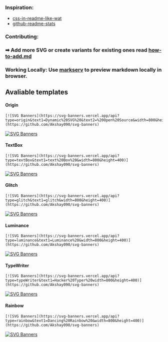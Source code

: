 ### Inspiration: 
- [css-in-readme-like-wat](https://github.com/sindresorhus/css-in-readme-like-wat)
- [github-readme-stats](https://github.com/anuraghazra/github-readme-stats)

### Contributing:
### ➡ Add more SVG or create variants for existing ones read [how-to-add.md](https://github.com/Akshay090/svg-banners/blob/master/how-to-add.md)
### Working Locally: Use [markserv](https://github.com/markserv/markserv) to preview markdown locally in browser.

##  Avaliable templates 

#### Origin 
```
[![SVG Banners](https://svg-banners.vercel.app/api?type=origin&text1=Dynamic%20SVG%20&text2=%20Open%20Source&width=800&height=400)](https://github.com/Akshay090/svg-banners)
```
[![SVG Banners](https://svg-banners.vercel.app/api?type=origin&text1=Dynamic%20SVG%20&text2=%20Open%20Source&width=800&height=400)](https://github.com/Akshay090/svg-banners)

####  TextBox
```
[![SVG Banners](https://svg-banners.vercel.app/api?type=textBox&text1=text%20Box%20&width=800&height=400)](https://github.com/Akshay090/svg-banners)
```
[![SVG Banners](https://svg-banners.vercel.app/api?type=textBox&text1=text%20Box%20&width=800&height=400)](https://github.com/Akshay090/svg-banners)


####  Glitch
```
[![SVG Banners](https://svg-banners.vercel.app/api?type=glitch&text1=glitch&width=800&height=400)](https://github.com/Akshay090/svg-banners)
```
[![SVG Banners](https://svg-banners.vercel.app/api?type=glitch&text1=glitch&width=800&height=400)](https://github.com/Akshay090/svg-banners)

#### Luminance
```
[![SVG Banners](https://svg-banners.vercel.app/api?type=luminance&text1=Luminance%20&width=800&height=400)](https://github.com/Akshay090/svg-banners)
```
[![SVG Banners](https://svg-banners.vercel.app/api?type=luminance&text1=Luminance%20&width=800&height=400)](https://github.com/Akshay090/svg-banners)


#### TypeWriter
```
[![SVG Banners](https://svg-banners.vercel.app/api?type=typeWriter&text1=Hacker%20Typer%20width=800&height=400)](https://github.com/Akshay090/svg-banners)
```
[![SVG Banners](https://svg-banners.vercel.app/api?type=typeWriter&text1=Hacker%20Typer%20&width=800&height=400)](https://github.com/Akshay090/svg-banners)


#### Rainbow
```
[![SVG Banners](https://svg-banners.vercel.app/api?type=rainbow&text1=Dancing%20Rainbow%20&width=800&height=400)](https://github.com/Akshay090/svg-banners)
```
[![SVG Banners](https://svg-banners.vercel.app/api?type=rainbow&text1=Dancing%20Rainbow%20&width=800&height=400)](https://github.com/Akshay090/svg-banners)
